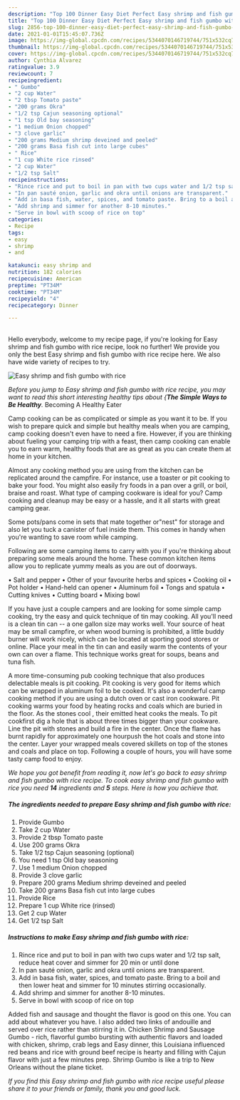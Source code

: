 ```yaml
---
description: "Top 100 Dinner Easy Diet Perfect Easy shrimp and fish gumbo with rice"
title: "Top 100 Dinner Easy Diet Perfect Easy shrimp and fish gumbo with rice"
slug: 2856-top-100-dinner-easy-diet-perfect-easy-shrimp-and-fish-gumbo-with-rice
date: 2021-01-01T15:45:07.736Z
image: https://img-global.cpcdn.com/recipes/5344070146719744/751x532cq70/easy-shrimp-and-fish-gumbo-with-rice-recipe-main-photo.jpg
thumbnail: https://img-global.cpcdn.com/recipes/5344070146719744/751x532cq70/easy-shrimp-and-fish-gumbo-with-rice-recipe-main-photo.jpg
cover: https://img-global.cpcdn.com/recipes/5344070146719744/751x532cq70/easy-shrimp-and-fish-gumbo-with-rice-recipe-main-photo.jpg
author: Cynthia Alvarez
ratingvalue: 3.9
reviewcount: 7
recipeingredient:
- " Gumbo"
- "2 cup Water"
- "2 tbsp Tomato paste"
- "200 grams Okra"
- "1/2 tsp Cajun seasoning optional"
- "1 tsp Old bay seasoning"
- "1 medium Onion chopped"
- "3 clove garlic"
- "200 grams Medium shrimp deveined and peeled"
- "200 grams Basa fish cut into large cubes"
- " Rice"
- "1 cup White rice rinsed"
- "2 cup Water"
- "1/2 tsp Salt"
recipeinstructions:
- "Rince rice and put to boil in pan with two cups water and 1/2 tsp salt, reduce heat cover and simmer for 20 min or until done"
- "In pan sauté onion, garlic and okra until onions are transparent."
- "Add in basa fish, water, spices, and tomato paste. Bring to a boil and then lower heat and simmer for 10 minutes stirring occasionally."
- "Add shrimp and simmer for another 8-10 minutes."
- "Serve in bowl with scoop of rice on top"
categories:
- Recipe
tags:
- easy
- shrimp
- and

katakunci: easy shrimp and 
nutrition: 182 calories
recipecuisine: American
preptime: "PT34M"
cooktime: "PT34M"
recipeyield: "4"
recipecategory: Dinner

---
```

<br>
Hello everybody, welcome to my recipe page, if you're looking for Easy shrimp and fish gumbo with rice recipe, look no further! We provide you only the best Easy shrimp and fish gumbo with rice recipe here. We also have wide variety of recipes to try.
<br>


![Easy shrimp and fish gumbo with rice](https://img-global.cpcdn.com/recipes/5344070146719744/751x532cq70/easy-shrimp-and-fish-gumbo-with-rice-recipe-main-photo.jpg)

<i>Before you jump to Easy shrimp and fish gumbo with rice recipe, you may want to read this short interesting healthy tips about {<strong>The Simple Ways to Be Healthy</strong>.</i>
Becoming A Healthy Eater

    
Camp cooking can be as complicated or simple as you want it to be. If you wish to prepare quick and simple but healthy meals when you are camping, camp cooking doesn't even have to need a fire. However, if you are thinking about fueling your camping trip with a feast, then camp cooking can enable you to earn warm, healthy foods that are as great as you can create them at home in your kitchen.

 Almost any cooking method you are using from the kitchen can be replicated around the campfire. For instance, use a toaster or pit cooking to bake your food. You might also easily fry foods in a pan over a grill, or boil, braise and roast. What type of camping cookware is ideal for you? Camp cooking and cleanup may be easy or a hassle, and it all starts with great camping gear.

Some pots/pans come in sets that mate together or"nest" for storage and also let you tuck a canister of fuel inside them. This comes in handy when you're wanting to save room while camping.

Following are some camping items to carry with you if you're thinking about preparing some meals around the home. These common kitchen items allow you to replicate yummy meals as you are out of doorways.

• Salt and pepper
• Other of your favourite herbs and spices
• Cooking oil
• Pot holder
• Hand-held can opener
• Aluminum foil
• Tongs and spatula
• Cutting knives
• Cutting board
• Mixing bowl


If you have just a couple campers and are looking for some simple camp cooking, try the easy and quick technique of tin may cooking. All you'll need is a clean tin can -- a one gallon size may works well. Your source of heat may be small campfire, or when wood burning is prohibited, a little buddy burner will work nicely, which can be located at sporting good stores or online. Place your meal in the tin can and easily warm the contents of your own can over a flame.  This technique works great for soups, beans and tuna fish.

A more time-consuming pub cooking technique that also produces delectable meals is pit cooking. Pit cooking is very good for items which can be wrapped in aluminum foil to be cooked.  It's also a wonderful camp cooking method if you are using a dutch oven or cast iron cookware. Pit cooking warms your food by heating rocks and coals which are buried in the floor. As the stones cool , their emitted heat cooks the meals. To pit cookfirst dig a hole that is about three times bigger than your cookware. Line the pit with stones and build a fire in the center. Once the flame has burnt rapidly for approximately one hourpush the hot coals and stone into the center. Layer your wrapped meals covered skillets on top of the stones and coals and place on top. Following a couple of hours, you will have some tasty camp food to enjoy.


<i>We hope you got benefit from reading it, now let's go back to easy shrimp and fish gumbo with rice recipe. To cook easy shrimp and fish gumbo with rice you need <strong>14</strong> ingredients and <strong>5</strong> steps. Here is how you achieve that.
</i>

##### The ingredients needed to prepare Easy shrimp and fish gumbo with rice:

1. Provide  Gumbo
1. Take 2 cup Water
1. Provide 2 tbsp Tomato paste
1. Use 200 grams Okra
1. Take 1/2 tsp Cajun seasoning (optional)
1. You need 1 tsp Old bay seasoning
1. Use 1 medium Onion chopped
1. Provide 3 clove garlic
1. Prepare 200 grams Medium shrimp deveined and peeled
1. Take 200 grams Basa fish cut into large cubes
1. Provide  Rice
1. Prepare 1 cup White rice (rinsed)
1. Get 2 cup Water
1. Get 1/2 tsp Salt


##### Instructions to make Easy shrimp and fish gumbo with rice:

1. Rince rice and put to boil in pan with two cups water and 1/2 tsp salt, reduce heat cover and simmer for 20 min or until done
1. In pan sauté onion, garlic and okra until onions are transparent.
1. Add in basa fish, water, spices, and tomato paste. Bring to a boil and then lower heat and simmer for 10 minutes stirring occasionally.
1. Add shrimp and simmer for another 8-10 minutes.
1. Serve in bowl with scoop of rice on top


Added fish and sausage and thought the flavor is good on this one. You can add about whatever you have. I also added two links of andouille and served over rice rather than stirring it in. Chicken Shrimp and Sausage Gumbo - rich, flavorful gumbo bursting with authentic flavors and loaded with chicken, shrimp, crab legs and Easy dinner, this Louisiana influenced red beans and rice with ground beef recipe is hearty and filling with Cajun flavor with just a few minutes prep. Shrimp Gumbo is like a trip to New Orleans without the plane ticket. 

<i>If you find this Easy shrimp and fish gumbo with rice recipe useful please share it to your friends or family, thank you and good luck.</i>
